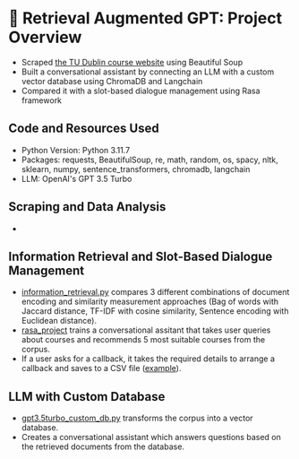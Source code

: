 # :speech_balloon: Retrieval Augmented GPT: Project Overview
* Scraped [the TU Dublin course website](http://www.tudublin.ie/study/find-a-course/) using Beautiful Soup
* Built a conversational assistant by connecting an LLM with a custom vector database using ChromaDB and Langchain
* Compared it with a slot-based dialogue management using Rasa framework

## Code and Resources Used
* Python Version: Python 3.11.7
* Packages: requests, BeautifulSoup, re, math, random, os, spacy, nltk, sklearn, numpy, sentence_transformers, chromadb, langchain
* LLM: OpenAI's GPT 3.5 Turbo

## Scraping and Data Analysis
* 

## Information Retrieval and Slot-Based Dialogue Management
* [information_retrieval.py](https://github.com/ayanoyamamoto0/retrieval_augmented_gpt/blob/main/information_retrieval.py) compares 3 different combinations of document encoding and similarity measurement approaches (Bag of words with Jaccard distance, TF-IDF with cosine similarity, Sentence encoding with Euclidean distance).
* [rasa_project](https://github.com/ayanoyamamoto0/retrieval_augmented_gpt/tree/main/rasa_project) trains a conversational assitant that takes user queries about courses and recommends 5 most suitable courses from the corpus.
* If a user asks for a callback, it takes the required details to arrange a callback and saves to a CSV file ([example](https://github.com/ayanoyamamoto0/retrieval_augmented_gpt/blob/main/rasa_project/callback_form_data.csv)).

## LLM with Custom Database
* [gpt3.5turbo_custom_db.py](https://github.com/ayanoyamamoto0/retrieval_augmented_gpt/blob/main/gpt3.5turbo_custom_db.py) transforms the corpus into a vector database.
* Creates a conversational assistant which answers questions based on the retrieved documents from the database.
